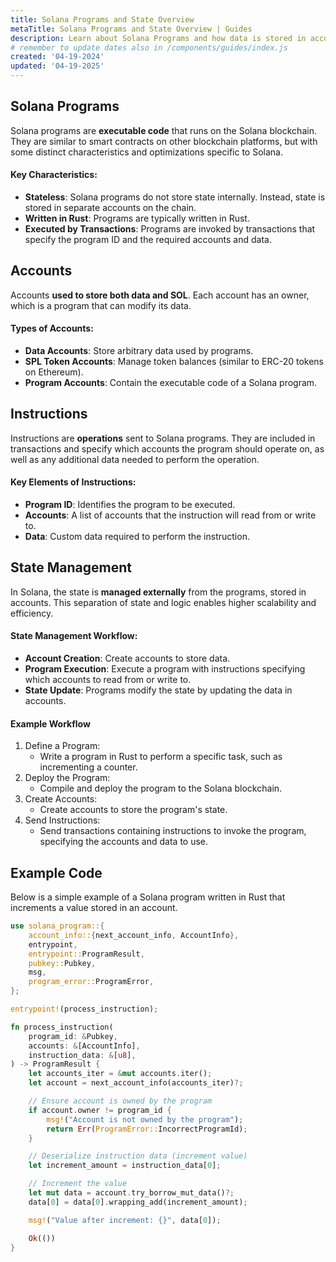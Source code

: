 ```yaml
---
title: Solana Programs and State Overview
metaTitle: Solana Programs and State Overview | Guides
description: Learn about Solana Programs and how data is stored in account state on Solana.
# remember to update dates also in /components/guides/index.js
created: '04-19-2024'
updated: '04-19-2025'
---
```


## Solana Programs
Solana programs are **executable code** that runs on the Solana blockchain. They are similar to smart contracts on other blockchain platforms, but with some distinct characteristics and optimizations specific to Solana.

#### Key Characteristics:
- **Stateless**: Solana programs do not store state internally. Instead, state is stored in separate accounts on the chain.
- **Written in Rust**: Programs are typically written in Rust.
- **Executed by Transactions**: Programs are invoked by transactions that specify the program ID and the required accounts and data.

## Accounts
Accounts **used to store both data and SOL**. Each account has an owner, which is a program that can modify its data.

#### Types of Accounts:
- **Data Accounts**: Store arbitrary data used by programs.
- **SPL Token Accounts**: Manage token balances (similar to ERC-20 tokens on Ethereum).
- **Program Accounts**: Contain the executable code of a Solana program.

## Instructions
Instructions are **operations** sent to Solana programs. They are included in transactions and specify which accounts the program should operate on, as well as any additional data needed to perform the operation.

#### Key Elements of Instructions:
- **Program ID**: Identifies the program to be executed.
- **Accounts**: A list of accounts that the instruction will read from or write to.
- **Data**: Custom data required to perform the instruction.

## State Management
In Solana, the state is **managed externally** from the programs, stored in accounts. This separation of state and logic enables higher scalability and efficiency.

#### State Management Workflow:
- **Account Creation**: Create accounts to store data.
- **Program Execution**: Execute a program with instructions specifying which accounts to read from or write to.
- **State Update**: Programs modify the state by updating the data in accounts.

#### Example Workflow
1. Define a Program:
   - Write a program in Rust to perform a specific task, such as incrementing a counter.
2. Deploy the Program:
   - Compile and deploy the program to the Solana blockchain.
3. Create Accounts:
   - Create accounts to store the program's state.
4. Send Instructions:
   - Send transactions containing instructions to invoke the program, specifying the accounts and data to use.

## Example Code
Below is a simple example of a Solana program written in Rust that increments a value stored in an account.

```rust
use solana_program::{
    account_info::{next_account_info, AccountInfo},
    entrypoint,
    entrypoint::ProgramResult,
    pubkey::Pubkey,
    msg,
    program_error::ProgramError,
};

entrypoint!(process_instruction);

fn process_instruction(
    program_id: &Pubkey,
    accounts: &[AccountInfo],
    instruction_data: &[u8],
) -> ProgramResult {
    let accounts_iter = &mut accounts.iter();
    let account = next_account_info(accounts_iter)?;

    // Ensure account is owned by the program
    if account.owner != program_id {
        msg!("Account is not owned by the program");
        return Err(ProgramError::IncorrectProgramId);
    }

    // Deserialize instruction data (increment value)
    let increment_amount = instruction_data[0];

    // Increment the value
    let mut data = account.try_borrow_mut_data()?;
    data[0] = data[0].wrapping_add(increment_amount);

    msg!("Value after increment: {}", data[0]);

    Ok(())
}
```